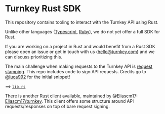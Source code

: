 # Turnkey Rust SDK

This repository contains tooling to interact with the Turnkey API using Rust.

Unlike other languages ([Typescript](https://github.com/tkhq/sdk), [Ruby](https://github.com/tkhq/ruby-sdk)), we do not yet offer a full SDK for Rust.

If you are working on a project in Rust and would benefit from a Rust SDK please open an issue or get in touch with us (hello@turnkey.com) and we can discuss prioritizing this.

The main challenge when making requests to the Turnkey API is [request stamping](https://docs.turnkey.com/api-design/stamps). This repo includes code to sign API requests. Credits go to [@luca992](https://github.com/luca992) for the initial snippet!

==> [`lib.rs`](./src/lib.rs)

There is another Rust client available, maintained by [@Eliascm17](https://github.com/Eliascm17): [Eliascm17/turnkey](https://github.com/Eliascm17/turnkey). This client offers some structure around API requests/responses on top of bare request signing.
